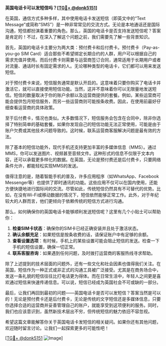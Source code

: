 **英国电话卡可以发短信吗？[[TG💪+ @donk5151](https://t.me/s/donk5151)]**

在英国，通信方式多种多样，其中使用电话卡发送短信（即英文中的“Text Message”或简称“SMS”）是一种非常常见的交流方式。无论是本地通话还是国际沟通，短信都扮演着重要的角色。那么，英国的电话卡是否支持发送短信呢？答案是肯定的！不过，在深入了解这个问题之前，我们需要先了解一些背景知识。

首先，英国的电话卡主要分为两大类：预付费卡和后付费卡。预付费卡（Pay-as-you-go SIM Card）适合那些不希望绑定长期合约的人群，用户可以根据自己的需求充值并使用。而后付费卡则需要与运营商签订合同，通常适用于长期用户或者对流量、通话时长有固定需求的人。无论哪种类型的电话卡，它们都可以用来发送短信。

对于预付费卡来说，短信服务通常是默认开启的。这意味着只要你购买了电话卡并激活它，就可以直接使用短信功能。当然，这并不意味着你可以无限量地发送短信。短信的数量取决于你的账户余额以及运营商提供的套餐。例如，某些运营商可能会提供包月短信服务，而另一些运营商则可能按条收费。因此，在使用前最好仔细查看运营商的具体政策。

至于后付费卡，情况也类似。大多数情况下，短信服务会包含在合同中，除非你选择了特别简单的基础套餐。如果你发现自己的短信功能无法正常使用，可能是由于账户欠费或其他技术问题导致的。这时候，联系运营商客服解决问题是最有效的方法。

除了基本的短信功能外，现代手机还支持更加丰富的多媒体信息（MMS）。通过MMS，你可以发送图片、视频甚至音频文件。这种形式的信息不仅限于文本内容，还可以承载更多样化的数据。在英国，无论是预付费还是后付费卡，只要网络条件允许，都能轻松实现MMS的发送。

值得注意的是，随着智能手机的普及，许多应用程序（如WhatsApp、Facebook Messenger等）也提供了即时通讯的功能。这些应用不仅可以在国内使用，还能方便快捷地进行国际间的交流。尽管如此，传统短信仍然具有不可替代的优势。比如，在没有Wi-Fi或移动数据的情况下，短信依然能够正常工作。此外，对于年纪较大的人群而言，他们更倾向于依赖传统的短信方式进行沟通。

那么，如何确保你的英国电话卡能够顺利发送短信呢？这里有几个小贴士可以帮助你：

1. **检查SIM卡状态**：确保你的SIM卡已经正确安装并且处于激活状态。
2. **确认余额充足**：如果短信是按条收费的话，请保证账户中有足够的余额。
3. **查看设置选项**：有时候，手机上的某些设置可能会阻止短信的发送。检查一下手机的短信设置，确保一切正常。
4. **联系客服咨询**：如果遇到任何问题，及时拨打运营商的客服热线寻求帮助。

除了上述提到的技术层面的问题外，还有一些文化和社会因素也值得我们关注。在英国，短信作为一种正式或非正式的沟通工具被广泛接受。尤其是在商务场合中，发送一条礼貌的短信往往比打电话更为得体。而在日常生活中，年轻人之间更是喜欢通过短信来快速传递信息。可以说，短信已经成为英国社会不可或缺的一部分。

最后，让我们再回到最初的问题——英国电话卡是否可以发短信？答案当然是可以的！无论是预付费卡还是后付费卡，无论是传统的文字短信还是多媒体信息，只要你选择合适的运营商并妥善管理自己的账户，就能享受到这项便利的服务。同时，我们也应该意识到，虽然新技术层出不穷，但传统短信的魅力依旧不容忽视。

希望这篇文章能解答你关于英国电话卡发短信的相关疑问。如果你还有其他问题，欢迎随时留言讨论。让我们一起探索更多的可能性吧！

[[TG💪+ @donk5151](https://t.me/s/donk5151) ![Image](https://i.postimg.cc/rwNCRYN7/Snipaste-2025-04-30-17-27-05.png)]